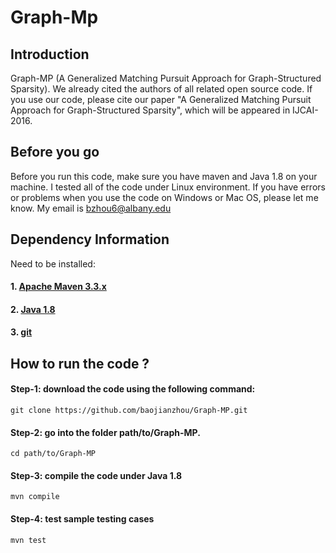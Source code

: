 # Graph-Mp
## Introduction
Graph-MP (A Generalized Matching Pursuit Approach for Graph-Structured Sparsity). We already cited the authors of all related open source code. If you use our code, please cite our paper "A Generalized Matching Pursuit Approach for Graph-Structured Sparsity", which will be appeared in IJCAI-2016.

## Before you go
Before you run this code, make sure you have maven and Java 1.8 on your machine. I tested all of the code under Linux environment. If you have errors or problems when you use the code on Windows or Mac OS, please let me know. My email is bzhou6@albany.edu

## Dependency Information
Need to be installed:
#### 1. <a href="https://maven.apache.org/install.html" >Apache Maven 3.3.x</a>
#### 2. <a href="http://www.oracle.com/technetwork/java/javase/downloads/jdk8-downloads-2133151.html">Java 1.8</a>
#### 3. <a href="https://git-scm.com/book/en/v2/Getting-Started-Installing-Git">git</a>

## How to run the code ?
#### Step-1: download the code using the following command:
```shell
git clone https://github.com/baojianzhou/Graph-MP.git
```
#### Step-2: go into the folder path/to/Graph-MP.
```shell
cd path/to/Graph-MP
```
#### Step-3: compile the code under Java 1.8
```shell
mvn compile
```
#### Step-4: test sample testing cases
```shell
mvn test
```

